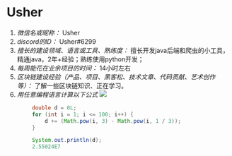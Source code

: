 # Usher

1. *微信名或昵称：* Usher
2. *discord的ID：* Usher#6299
3. *擅长的建设领域、语言或工具、熟练度：* 擅长开发java后端和爬虫的小工具，精通java，2年+经验；熟练使用python开发；
4. *每周能花在业余项目的时间：* 14小时左右
5. *区块链建设经验（产品、项目、黑客松、技术文章、代码贡献、艺术创作等）：* 了解一些区块链知识、正在学习。
6. *用任意编程语言计算以下公式*
![](https://latex.codecogs.com/svg.image?\sum_{n=1}^{100}\left&space;(n^{3}-\sqrt[3]{n}&space;\right&space;))

```Java
        double d = 0L;
        for (int i = 1; i <= 100; i++) {
            d += (Math.pow(i, 3) - Math.pow(i, 1 / 3));
        }

        System.out.println(d);
        2.55024E7
```
